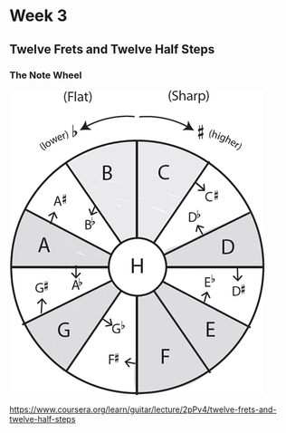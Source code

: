 # Week 3

## Twelve Frets and Twelve Half Steps

### The Note Wheel

![The Note Wheel](images/week3_the_note_wheel.png)

https://www.coursera.org/learn/guitar/lecture/2pPv4/twelve-frets-and-twelve-half-steps
